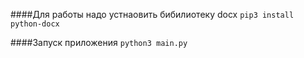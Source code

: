 ####Для работы надо устнаовить бибилиотеку docx
`pip3 install python-docx`

####Запуск приложения
`python3 main.py`